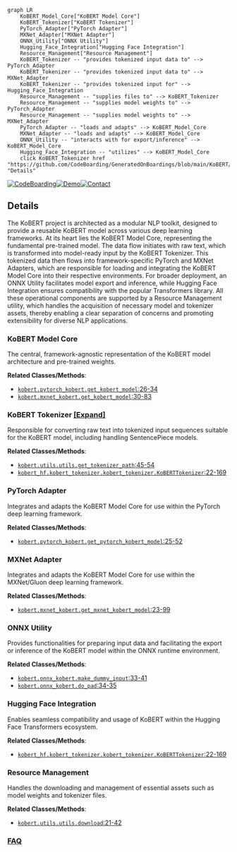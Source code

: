 ```mermaid
graph LR
    KoBERT_Model_Core["KoBERT Model Core"]
    KoBERT_Tokenizer["KoBERT Tokenizer"]
    PyTorch_Adapter["PyTorch Adapter"]
    MXNet_Adapter["MXNet Adapter"]
    ONNX_Utility["ONNX Utility"]
    Hugging_Face_Integration["Hugging Face Integration"]
    Resource_Management["Resource Management"]
    KoBERT_Tokenizer -- "provides tokenized input data to" --> PyTorch_Adapter
    KoBERT_Tokenizer -- "provides tokenized input data to" --> MXNet_Adapter
    KoBERT_Tokenizer -- "provides tokenized input for" --> Hugging_Face_Integration
    Resource_Management -- "supplies files to" --> KoBERT_Tokenizer
    Resource_Management -- "supplies model weights to" --> PyTorch_Adapter
    Resource_Management -- "supplies model weights to" --> MXNet_Adapter
    PyTorch_Adapter -- "loads and adapts" --> KoBERT_Model_Core
    MXNet_Adapter -- "loads and adapts" --> KoBERT_Model_Core
    ONNX_Utility -- "interacts with for export/inference" --> KoBERT_Model_Core
    Hugging_Face_Integration -- "utilizes" --> KoBERT_Model_Core
    click KoBERT_Tokenizer href "https://github.com/CodeBoarding/GeneratedOnBoardings/blob/main/KoBERT/KoBERT_Tokenizer.md" "Details"
```

[![CodeBoarding](https://img.shields.io/badge/Generated%20by-CodeBoarding-9cf?style=flat-square)](https://github.com/CodeBoarding/CodeBoarding)[![Demo](https://img.shields.io/badge/Try%20our-Demo-blue?style=flat-square)](https://www.codeboarding.org/demo)[![Contact](https://img.shields.io/badge/Contact%20us%20-%20contact@codeboarding.org-lightgrey?style=flat-square)](mailto:contact@codeboarding.org)

## Details

The KoBERT project is architected as a modular NLP toolkit, designed to provide a reusable KoBERT model across various deep learning frameworks. At its heart lies the KoBERT Model Core, representing the fundamental pre-trained model. The data flow initiates with raw text, which is transformed into model-ready input by the KoBERT Tokenizer. This tokenized data then flows into framework-specific PyTorch and MXNet Adapters, which are responsible for loading and integrating the KoBERT Model Core into their respective environments. For broader deployment, an ONNX Utility facilitates model export and inference, while Hugging Face Integration ensures compatibility with the popular Transformers library. All these operational components are supported by a Resource Management utility, which handles the acquisition of necessary model and tokenizer assets, thereby enabling a clear separation of concerns and promoting extensibility for diverse NLP applications.

### KoBERT Model Core
The central, framework-agnostic representation of the KoBERT model architecture and pre-trained weights.


**Related Classes/Methods**:

- <a href="https://github.com/SKTBrain/KoBERT/blob/master/kobert/pytorch_kobert.py#L26-L34" target="_blank" rel="noopener noreferrer">`kobert.pytorch_kobert.get_kobert_model`:26-34</a>
- <a href="https://github.com/SKTBrain/KoBERT/blob/master/kobert/mxnet_kobert.py#L30-L83" target="_blank" rel="noopener noreferrer">`kobert.mxnet_kobert.get_kobert_model`:30-83</a>


### KoBERT Tokenizer [[Expand]](./KoBERT_Tokenizer.md)
Responsible for converting raw text into tokenized input sequences suitable for the KoBERT model, including handling SentencePiece models.


**Related Classes/Methods**:

- <a href="https://github.com/SKTBrain/KoBERT/blob/master/kobert/utils/utils.py#L45-L54" target="_blank" rel="noopener noreferrer">`kobert.utils.utils.get_tokenizer_path`:45-54</a>
- <a href="https://github.com/SKTBrain/KoBERT/blob/master/kobert_hf/kobert_tokenizer/kobert_tokenizer.py#L22-L169" target="_blank" rel="noopener noreferrer">`kobert_hf.kobert_tokenizer.kobert_tokenizer.KoBERTTokenizer`:22-169</a>


### PyTorch Adapter
Integrates and adapts the KoBERT Model Core for use within the PyTorch deep learning framework.


**Related Classes/Methods**:

- <a href="https://github.com/SKTBrain/KoBERT/blob/master/kobert/pytorch_kobert.py#L25-L52" target="_blank" rel="noopener noreferrer">`kobert.pytorch_kobert.get_pytorch_kobert_model`:25-52</a>


### MXNet Adapter
Integrates and adapts the KoBERT Model Core for use within the MXNet/Gluon deep learning framework.


**Related Classes/Methods**:

- <a href="https://github.com/SKTBrain/KoBERT/blob/master/kobert/mxnet_kobert.py#L23-L99" target="_blank" rel="noopener noreferrer">`kobert.mxnet_kobert.get_mxnet_kobert_model`:23-99</a>


### ONNX Utility
Provides functionalities for preparing input data and facilitating the export or inference of the KoBERT model within the ONNX runtime environment.


**Related Classes/Methods**:

- <a href="https://github.com/SKTBrain/KoBERT/blob/master/kobert/onnx_kobert.py#L33-L41" target="_blank" rel="noopener noreferrer">`kobert.onnx_kobert.make_dummy_input`:33-41</a>
- <a href="https://github.com/SKTBrain/KoBERT/blob/master/kobert/onnx_kobert.py#L34-L35" target="_blank" rel="noopener noreferrer">`kobert.onnx_kobert.do_pad`:34-35</a>


### Hugging Face Integration
Enables seamless compatibility and usage of KoBERT within the Hugging Face Transformers ecosystem.


**Related Classes/Methods**:

- <a href="https://github.com/SKTBrain/KoBERT/blob/master/kobert_hf/kobert_tokenizer/kobert_tokenizer.py#L22-L169" target="_blank" rel="noopener noreferrer">`kobert_hf.kobert_tokenizer.kobert_tokenizer.KoBERTTokenizer`:22-169</a>


### Resource Management
Handles the downloading and management of essential assets such as model weights and tokenizer files.


**Related Classes/Methods**:

- <a href="https://github.com/SKTBrain/KoBERT/blob/master/kobert/utils/utils.py#L21-L42" target="_blank" rel="noopener noreferrer">`kobert.utils.utils.download`:21-42</a>




### [FAQ](https://github.com/CodeBoarding/GeneratedOnBoardings/tree/main?tab=readme-ov-file#faq)